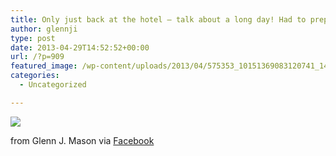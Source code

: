 ```yaml
---
title: Only just back at the hotel – talk about a long day! Had to prep for an upgrade tomorrow. Precious sleep.
author: glennji
type: post
date: 2013-04-29T14:52:52+00:00
url: /?p=909
featured_image: /wp-content/uploads/2013/04/575353_10151369083120741_1470133286_n.jpg
categories:
  - Uncategorized

---
```

<div>
  <img src='/wp-content/uploads/2013/04/575353_10151369083120741_1470133286_n.jpg' style='max-width:600px;' /></p> 
  
  <div>
    from Glenn J. Mason via <a href="http://www.facebook.com/photo.php?fbid=10151369083120741&#038;set=a.10150907445480741.408542.551785740&#038;type=1">Facebook</a>
  </div>
</div>

